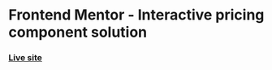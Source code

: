 # Frontend Mentor - Interactive pricing component solution
### [Live site](https://jocular-muffin-73a6b2.netlify.app)
